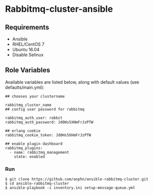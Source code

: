 # Rabbitmq-cluster-ansible

## Requirements

* Ansible
* RHEL/CentOS 7
* Ubuntu 16.04
* Disable Selinux
## Role Variables

Available variables are listed below, along with default values (see defaults/main.yml):

```
## chooses your clustername 

rabbitmq_cluster_name
## config user password for rabbitmq

rabbitmq_auth_user: rabbit
rabbitmq_auth_password: Jd0Hs5XHmFrJzPTW

## erlang cookie
rabbitmq_cookie_token: Jd0Hs5XHmFrJzPTW

## enable plugin dashboard
rabbitmq_plugins:
  - name: rabbitmq_management
    state: enabled
```

### Run

    $ git clone https://github.com/anphn/ansible-rabbitmq-cluster.git
    $ cd ansible-rabbitmq-cluster
    $ ansible-playbook -i inventory.ini setup-message-queue.yml
